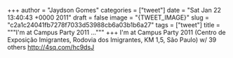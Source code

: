 
+++
author = "Jaydson Gomes"
categories = ["tweet"]
date = "Sat Jan 22 13:40:43 +0000 2011"
draft = false
image = "{TWEET_IMAGE}"
slug = "c2a1c24041fb7278f7033d53988cb6a03b1b6a27"
tags = ["tweet"]
title = """I'm at Campus Party 2011 ..."""
+++
I'm at Campus Party 2011 (Centro de Exposição Imigrantes, Rodovia dos Imigrantes, KM 1,5, São Paulo) w/ 39 others http://4sq.com/hc9dsJ
